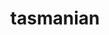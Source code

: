 ---
title: "tasmanian"
layout: cache
categories: [package, develop-2024-06-16]
meta: {"versions": ["8.0"], "compilers": ["cce@=15.0.1", "gcc@=10.3.0", "gcc@=11.4.0", "gcc@=9.4.0", "oneapi@=2024.0.0"], "oss": ["rhel8", "sle_hpc15", "ubuntu20.04", "ubuntu22.04"], "platforms": ["linux"], "targets": ["neoverse_v1", "neoverse_v2", "ppc64le", "x86_64_v3", "x86_64_v4", "zen4"], "stacks": ["e4s", "e4s-cray-rhel", "e4s-cray-sles", "e4s-neoverse-v2", "e4s-neoverse_v1", "e4s-oneapi", "e4s-power", "e4s-rocm-external", "root"], "num_specs": 12, "num_specs_by_stack": {"root": 12, "e4s-neoverse_v1": 3, "e4s-rocm-external": 2, "e4s-power": 2, "e4s": 1, "e4s-neoverse-v2": 1, "e4s-cray-rhel": 1, "e4s-cray-sles": 1, "e4s-oneapi": 1}}
spec_details: [{"hash": "oxn3mbae7xhohurqnq4twadgo2pczsn5", "compiler": "gcc@=11.4.0", "versions": ["8.0"], "os": "ubuntu22.04", "platform": "linux", "target": "neoverse_v1", "variants": ["~blas", "build_system=cmake", "build_type=Release", "+cuda", "cuda_arch=75", "~fortran", "generator=make", "~ipo", "~magma", "+mpi", "~openmp", "patches=8b8d74c", "~python", "~rocm", "~xsdkflags"], "stacks": ["root", "e4s-neoverse_v1"], "size": "-", "tarball": "https://binaries.spack.io/develop-2024-06-16/build_cache/linux-ubuntu22.04-neoverse_v1/gcc-11.4.0/tasmanian-8.0/linux-ubuntu22.04-neoverse_v1-gcc-11.4.0-tasmanian-8.0-oxn3mbae7xhohurqnq4twadgo2pczsn5.spack"}, {"hash": "wcmmit4uper6gyqihvesijtlkb5mdecb", "compiler": "gcc@=11.4.0", "versions": ["8.0"], "os": "ubuntu22.04", "platform": "linux", "target": "x86_64_v3", "variants": ["amdgpu_target=gfx908", "~blas", "build_system=cmake", "build_type=Release", "~cuda", "~fortran", "generator=make", "~ipo", "~magma", "+mpi", "~openmp", "patches=8b8d74c", "~python", "+rocm", "~xsdkflags"], "stacks": ["root", "e4s-rocm-external"], "size": "-", "tarball": "https://binaries.spack.io/develop-2024-06-16/build_cache/linux-ubuntu22.04-x86_64_v3/gcc-11.4.0/tasmanian-8.0/linux-ubuntu22.04-x86_64_v3-gcc-11.4.0-tasmanian-8.0-wcmmit4uper6gyqihvesijtlkb5mdecb.spack"}, {"hash": "xxkhbdlbaatubooq2nskw6io3dylrpcx", "compiler": "gcc@=11.4.0", "versions": ["8.0"], "os": "ubuntu22.04", "platform": "linux", "target": "neoverse_v1", "variants": ["~blas", "build_system=cmake", "build_type=Release", "~cuda", "~fortran", "generator=make", "~ipo", "~magma", "+mpi", "~openmp", "patches=8b8d74c", "~python", "~rocm", "~xsdkflags"], "stacks": ["root", "e4s-neoverse_v1"], "size": "-", "tarball": "https://binaries.spack.io/develop-2024-06-16/build_cache/linux-ubuntu22.04-neoverse_v1/gcc-11.4.0/tasmanian-8.0/linux-ubuntu22.04-neoverse_v1-gcc-11.4.0-tasmanian-8.0-xxkhbdlbaatubooq2nskw6io3dylrpcx.spack"}, {"hash": "pufn6s7omyxmhzxxdxqjk2x7lm4fsixe", "compiler": "gcc@=11.4.0", "versions": ["8.0"], "os": "ubuntu22.04", "platform": "linux", "target": "neoverse_v1", "variants": ["~blas", "build_system=cmake", "build_type=Release", "+cuda", "cuda_arch=80", "~fortran", "generator=make", "~ipo", "~magma", "+mpi", "~openmp", "patches=8b8d74c", "~python", "~rocm", "~xsdkflags"], "stacks": ["root", "e4s-neoverse_v1"], "size": "-", "tarball": "https://binaries.spack.io/develop-2024-06-16/build_cache/linux-ubuntu22.04-neoverse_v1/gcc-11.4.0/tasmanian-8.0/linux-ubuntu22.04-neoverse_v1-gcc-11.4.0-tasmanian-8.0-pufn6s7omyxmhzxxdxqjk2x7lm4fsixe.spack"}, {"hash": "xpr6m6654qtj2q33whurjsyvdwyruc3i", "compiler": "gcc@=9.4.0", "versions": ["8.0"], "os": "ubuntu20.04", "platform": "linux", "target": "ppc64le", "variants": ["~blas", "build_system=cmake", "build_type=Release", "+cuda", "cuda_arch=70", "~fortran", "generator=make", "~ipo", "~magma", "+mpi", "~openmp", "patches=8b8d74c", "~python", "~rocm", "~xsdkflags"], "stacks": ["e4s-power", "root"], "size": "-", "tarball": "https://binaries.spack.io/develop-2024-06-16/build_cache/linux-ubuntu20.04-ppc64le/gcc-9.4.0/tasmanian-8.0/linux-ubuntu20.04-ppc64le-gcc-9.4.0-tasmanian-8.0-xpr6m6654qtj2q33whurjsyvdwyruc3i.spack"}, {"hash": "gfdkg2taozwdqbkvueavcynftcfpxwa7", "compiler": "gcc@=11.4.0", "versions": ["8.0"], "os": "ubuntu22.04", "platform": "linux", "target": "x86_64_v3", "variants": ["~blas", "build_system=cmake", "build_type=Release", "~cuda", "~fortran", "generator=make", "~ipo", "~magma", "+mpi", "~openmp", "patches=8b8d74c", "~python", "~rocm", "~xsdkflags"], "stacks": ["e4s", "root"], "size": "-", "tarball": "https://binaries.spack.io/develop-2024-06-16/build_cache/linux-ubuntu22.04-x86_64_v3/gcc-11.4.0/tasmanian-8.0/linux-ubuntu22.04-x86_64_v3-gcc-11.4.0-tasmanian-8.0-gfdkg2taozwdqbkvueavcynftcfpxwa7.spack"}, {"hash": "quxjshpnbxa2dppmw265ichhcv5t3y6d", "compiler": "gcc@=11.4.0", "versions": ["8.0"], "os": "ubuntu22.04", "platform": "linux", "target": "neoverse_v2", "variants": ["~blas", "build_system=cmake", "build_type=Release", "~cuda", "~fortran", "generator=make", "~ipo", "~magma", "+mpi", "~openmp", "patches=8b8d74c", "~python", "~rocm", "~xsdkflags"], "stacks": ["root", "e4s-neoverse-v2"], "size": "-", "tarball": "https://binaries.spack.io/develop-2024-06-16/build_cache/linux-ubuntu22.04-neoverse_v2/gcc-11.4.0/tasmanian-8.0/linux-ubuntu22.04-neoverse_v2-gcc-11.4.0-tasmanian-8.0-quxjshpnbxa2dppmw265ichhcv5t3y6d.spack"}, {"hash": "wzaruh5pbkzfb4bvkgcgzpysvupqn32x", "compiler": "cce@=15.0.1", "versions": ["8.0"], "os": "rhel8", "platform": "linux", "target": "zen4", "variants": ["~blas", "build_system=cmake", "build_type=Release", "~cuda", "~fortran", "generator=make", "~ipo", "~magma", "+mpi", "~openmp", "patches=8b8d74c", "~python", "~rocm", "~xsdkflags"], "stacks": ["root", "e4s-cray-rhel"], "size": "-", "tarball": "https://binaries.spack.io/develop-2024-06-16/build_cache/linux-rhel8-zen4/cce-15.0.1/tasmanian-8.0/linux-rhel8-zen4-cce-15.0.1-tasmanian-8.0-wzaruh5pbkzfb4bvkgcgzpysvupqn32x.spack"}, {"hash": "wggdg6jdwc54a54qrv3llyvufuf3cw3u", "compiler": "gcc@=10.3.0", "versions": ["8.0"], "os": "sle_hpc15", "platform": "linux", "target": "x86_64_v4", "variants": ["~blas", "build_system=cmake", "build_type=Release", "~cuda", "~fortran", "generator=make", "~ipo", "~magma", "+mpi", "~openmp", "patches=8b8d74c", "~python", "~rocm", "~xsdkflags"], "stacks": ["root", "e4s-cray-sles"], "size": "-", "tarball": "https://binaries.spack.io/develop-2024-06-16/build_cache/linux-sle_hpc15-x86_64_v4/gcc-10.3.0/tasmanian-8.0/linux-sle_hpc15-x86_64_v4-gcc-10.3.0-tasmanian-8.0-wggdg6jdwc54a54qrv3llyvufuf3cw3u.spack"}, {"hash": "visubs7bl2erklbqohgfz7vzwvbxvrkg", "compiler": "gcc@=9.4.0", "versions": ["8.0"], "os": "ubuntu20.04", "platform": "linux", "target": "ppc64le", "variants": ["~blas", "build_system=cmake", "build_type=Release", "~cuda", "~fortran", "generator=make", "~ipo", "~magma", "+mpi", "~openmp", "patches=8b8d74c", "~python", "~rocm", "~xsdkflags"], "stacks": ["e4s-power", "root"], "size": "-", "tarball": "https://binaries.spack.io/develop-2024-06-16/build_cache/linux-ubuntu20.04-ppc64le/gcc-9.4.0/tasmanian-8.0/linux-ubuntu20.04-ppc64le-gcc-9.4.0-tasmanian-8.0-visubs7bl2erklbqohgfz7vzwvbxvrkg.spack"}, {"hash": "evifxugo4hkhdcwxwovxbvigwoe6plmd", "compiler": "oneapi@=2024.0.0", "versions": ["8.0"], "os": "ubuntu22.04", "platform": "linux", "target": "x86_64_v3", "variants": ["~blas", "build_system=cmake", "build_type=Release", "~cuda", "~fortran", "generator=make", "~ipo", "~magma", "+mpi", "~openmp", "patches=8b8d74c", "~python", "~rocm", "~xsdkflags"], "stacks": ["root", "e4s-oneapi"], "size": "-", "tarball": "https://binaries.spack.io/develop-2024-06-16/build_cache/linux-ubuntu22.04-x86_64_v3/oneapi-2024.0.0/tasmanian-8.0/linux-ubuntu22.04-x86_64_v3-oneapi-2024.0.0-tasmanian-8.0-evifxugo4hkhdcwxwovxbvigwoe6plmd.spack"}, {"hash": "oczrud37y6myc6zg6vywrpkhaliiz5yz", "compiler": "gcc@=11.4.0", "versions": ["8.0"], "os": "ubuntu22.04", "platform": "linux", "target": "x86_64_v3", "variants": ["amdgpu_target=gfx90a", "~blas", "build_system=cmake", "build_type=Release", "~cuda", "~fortran", "generator=make", "~ipo", "~magma", "+mpi", "~openmp", "patches=8b8d74c", "~python", "+rocm", "~xsdkflags"], "stacks": ["root", "e4s-rocm-external"], "size": "-", "tarball": "https://binaries.spack.io/develop-2024-06-16/build_cache/linux-ubuntu22.04-x86_64_v3/gcc-11.4.0/tasmanian-8.0/linux-ubuntu22.04-x86_64_v3-gcc-11.4.0-tasmanian-8.0-oczrud37y6myc6zg6vywrpkhaliiz5yz.spack"}]
---
